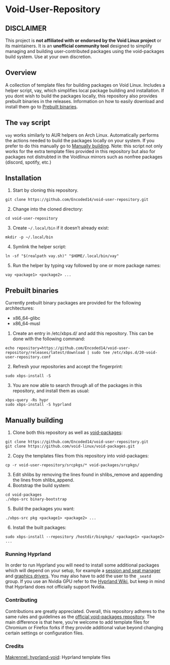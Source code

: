# Void-User-Repository

## DISCLAIMER

This project is **not affiliated with or endorsed by the Void Linux project** or its maintainers.
It is an **unofficial community tool** designed to simplify managing and building user-contributed packages using the void-packages build system.
Use at your own discretion.

## Overview
A collection of template files for building packages on Void Linux.
Includes a helper script, vay, which simplifies local package building and installation.
If you dont wish to build the packages locally, this repository also provides prebuilt binaries in the releases. Information on how to easily download and install them go to [Prebuilt binaries](#prebuilt-binaries).

## The `vay` script

`vay` works similarly to AUR helpers on Arch Linux.
Automatically performs the actions needed to build the packages locally on your system.
If you prefer to do this manually go to [Manually building](#manually-building).
Note: this script not only works for the extra template files provided in this repository but also for packages not distrubted in the Voidlinux mirrors such as nonfree packages (discord, spotify, etc.)

## Installation

1. Start by cloning this repository.
```
git clone https://github.com/Encoded14/void-user-repository.git
```
2. Change into the cloned directory:
```
cd void-user-repository
```
3. Create `~/.local/bin` if it doesn’t already exist:
```
mkdir -p ~/.local/bin
```
4. Symlink the helper script:
```
ln -sf "$(realpath vay.sh)" "$HOME/.local/bin/vay"
```
5. Run the helper by typing vay followed by one or more package names:
```
vay <package1> <package2> ...
```

## Prebuilt binaries

Currently prebuilt binary packages are provided for the following architectures:
- x86_64-glibc
- x86_64-musl

1. Create an entry in /etc/xbps.d/ and add this repository. This can be done with the following command:
```
echo repository=https://github.com/Encoded14/void-user-repository/releases/latest/download | sudo tee /etc/xbps.d/20-void-user-repository.conf
```
2. Refresh your repositories and accept the fingerprint:
```
sudo xbps-install -S
```
3. You are now able to search through all of the packages in this repository, and install them as usual:
```
xbps-query -Rs hypr
sudo xbps-install -S hyprland 
```

## Manually building
1. Clone both this repository as well as [void-packages](https://github.com/void-linux/void-packages):
```
git clone https://github.com/Encoded14/void-user-repository.git
git clone https://github.com/void-linux/void-packages.git
```
2. Copy the templates files from this repository into void-packages:
```
cp -r void-user-repository/srcpkgs/* void-packages/srcpkgs/
```
3. Edit shlibs by removing the lines found in shlibs_remove and appending the lines from shlibs_append.
4. Bootstrap the build system:
```
cd void-packages
./xbps-src binary-bootstrap
```
5. Build the packages you want:
```
./xbps-src pkg <package1> <package2> ...
```
6. Install the built packages:
```
sudo xbps-install --repository /hostdir/binpkgs/ <package1> <package2> ...
```

### Running Hyprland

In order to run Hyprland you will need to install some additional packages which will depend on your setup, for example a [session and seat manager](https://docs.voidlinux.org/config/session-management.html) and [graphics drivers](https://docs.voidlinux.org/config/graphical-session/graphics-drivers/index.html). You may also have to add the user to the `_seatd` group. If you use an Nvidia GPU refer to the [Hyprland Wiki](https://wiki.hyprland.org/Nvidia), but keep in mind that Hyprland does not officially support Nvidia.

### Contributing
Contributions are greatly appreciated. Overall, this repository adheres to the same rules and guidelines as the [official void-packages repository](https://github.com/void-linux/void-packages/blob/master/CONTRIBUTING.md). The main difference is that here, you’re welcome to add template files for Chromium or Firefox forks if they provide additional value beyond changing certain settings or configuration files.

### Credits
[Makrennel: hyprland-void](https://github.com/Makrennel/hyprland-void): Hyprland template files
